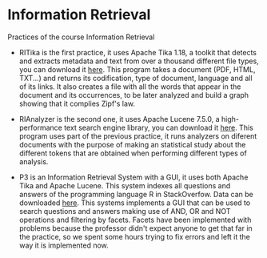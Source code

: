 # Information Retrieval

Practices of the course Information Retrieval

* RITika is the first practice, it uses Apache Tika 1.18, a toolkit that detects and extracts metadata and text from over a thousand different file types, you can download it [here](http://tika.apache.org). 
This program takes a document (PDF, HTML, TXT...) and returns its codification, type of document, language and all of its links. It also creates a file with all the words that appear in the document and its occurrences, to be later analyzed and build a graph showing that it complies Zipf's law.


* RIAnalyzer is the second one, it uses Apache Lucene 7.5.0, a high-performance text search engine library, you can download it [here](https://lucene.apache.org/core/).
This program uses part of the previous practice, it runs analyzers on diferent documents with the purpose of making an statistical study about the different tokens that are obtained when performing different types of analysis.

* P3 is an Information Retrieval System with a GUI, it uses both Apache Tika and Apache Lucene. 
This system indexes all questions and answers of the programming language R in StackOverfow. Data can be downloaded [here](https://www.kaggle.com/stackoverflow/rquestions). 
This systems implements a GUI that can be used to search questions and answers making use of AND, OR and NOT operations and filtering by facets. 
Facets have been implemented with problems because the professor didn't expect anyone to get that far in the practice, so we spent some hours trying to fix errors and left it the way it is implemented now.
